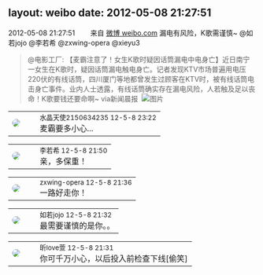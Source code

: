 layout: weibo
date: 2012-05-08 21:27:51
---
<meta name="referrer" content="no-referrer" />

2012-05-08 21:27:51  &nbsp;&nbsp;&nbsp;&nbsp;&nbsp;&nbsp; 来自 <a href="http://weibo.com/" rel="nofollow">微博 weibo.com</a>
漏电有风险，K歌需谨慎~ @如若jojo @李若希 @zxwing-opera @xieyu3
>  @电影工厂: 【麦霸注意了！女生K歌时疑因话筒漏电中电身亡】近日南宁一女生在K歌时，疑因话筒漏电触电身亡。记者发现KTV市场普遍用电压220伏的有线话筒，四川厦门等地都曾发生过顾客在KTV时，被有线话筒电击身亡事件。业内人士透露，有线话筒确实存在漏电风险，人若触及足以丧命！K歌要钱还要命啊~ via新闻晨报 ​​​
>  ![图片](https://ww1.sinaimg.cn/large/4e5b54d8gw1dsqo2thcqfj.jpg)

<table style="width: 100%;">
  <tr>
    <td style="width: 40px;"><img style="border-radius:50%" src="https://tva1.sinaimg.cn/crop.0.0.80.80.50/803012fbjw8f6z12p78p3j2028028q2p.jpg?KID=imgbed,tva&Expires=1624463792&ssig=bOlvCbasJ7"></td>
    <td colspan="2"><small>水晶天使2150634235 12-5-8 23:22</small><br/>麦霸要多小心...</td>
  </tr>
</table>

<table style="width: 100%;">
  <tr>
    <td style="width: 40px;"><img style="border-radius:50%" src="https://tvax2.sinaimg.cn/crop.0.0.512.512.50/6421e548ly8g08ij342i6j20e80e8q34.jpg?KID=imgbed,tva&Expires=1624463792&ssig=DKnqsdWDl1"></td>
    <td colspan="2"><small>李若希 12-5-8 21:50</small><br/>亲，多保重！</td>
  </tr>
</table>

<table style="width: 100%;">
  <tr>
    <td style="width: 40px;"><img style="border-radius:50%" src="https://tva4.sinaimg.cn/crop.0.0.180.180.50/735b8c72jw1e8qgp5bmzyj2050050aa8.jpg?KID=imgbed,tva&Expires=1624463792&ssig=2fiYrTpUf%2F"></td>
    <td colspan="2"><small>zxwing-opera 12-5-8 21:36</small><br/>一路好走你！</td>
  </tr>
</table>

<table style="width: 100%;">
  <tr>
    <td style="width: 40px;"><img style="border-radius:50%" src="https://tva2.sinaimg.cn/crop.0.0.180.180.50/6c91b153jw1e8qgp5bmzyj2050050aa8.jpg?KID=imgbed,tva&Expires=1624463792&ssig=BpubkEftGE"></td>
    <td colspan="2"><small>如若jojo 12-5-8 21:32</small><br/>最需要谨慎的是你。。</td>
  </tr>
</table>

<table style="width: 100%;">
  <tr>
    <td style="width: 40px;"><img style="border-radius:50%" src="https://tva3.sinaimg.cn/crop.0.0.180.180.50/6958d0e3jw1e8qgp5bmzyj2050050aa8.jpg?KID=imgbed,tva&Expires=1624463792&ssig=9rqdZgyefO"></td>
    <td colspan="2"><small>昕love萱 12-5-8 21:31</small><br/>你可千万小心，以后投入前检查下线[偷笑]</td>
  </tr>
</table>
